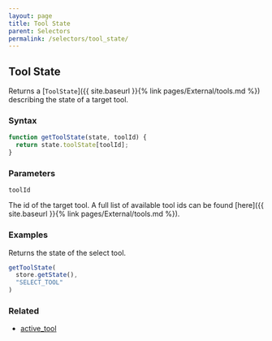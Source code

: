 ```yaml
---
layout: page
title: Tool State
parent: Selectors
permalink: /selectors/tool_state/
---
```


## Tool State

Returns a [`ToolState`]({{ site.baseurl }}{% link pages/External/tools.md %}) describing the state of a target tool.

### Syntax

```js
function getToolState(state, toolId) {
  return state.toolState[toolId];
}
```

### Parameters

`toolId`

The id of the target tool. A full list of available tool ids can be found [here]({{ site.baseurl }}{% link pages/External/tools.md %}).

### Examples

Returns the state of the select tool.

```js
getToolState(
  store.getState(),
  "SELECT_TOOL"
)
```

### Related

- [active_tool](./active_tool.md)
